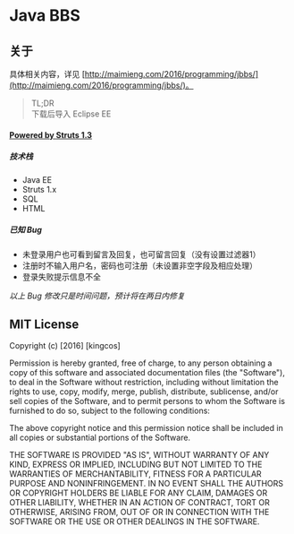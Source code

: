 # Java BBS

## 关于

具体相关内容，详见 [http://maimieng.com/2016/programming/jbbs/](http://maimieng.com/2016/programming/jbbs/)。

> TL;DR
> <br>
> 下载后导入 Eclipse EE

#### [Powered by Struts 1.3](./BBS_by_mm)

##### 技术栈

- Java EE
- Struts 1.x
- SQL
- HTML

##### 已知 Bug

- 未登录用户也可看到留言及回复，也可留言回复（没有设置过滤器1）
- 注册时不输入用户名，密码也可注册（未设置非空字段及相应处理）
- 登录失败提示信息不全

*以上 Bug 修改只是时间问题，预计将在两日内修复*

## MIT License

Copyright (c) [2016] [kingcos]

Permission is hereby granted, free of charge, to any person obtaining a copy
of this software and associated documentation files (the "Software"), to deal
in the Software without restriction, including without limitation the rights
to use, copy, modify, merge, publish, distribute, sublicense, and/or sell
copies of the Software, and to permit persons to whom the Software is
furnished to do so, subject to the following conditions:

The above copyright notice and this permission notice shall be included in all
copies or substantial portions of the Software.

THE SOFTWARE IS PROVIDED "AS IS", WITHOUT WARRANTY OF ANY KIND, EXPRESS OR
IMPLIED, INCLUDING BUT NOT LIMITED TO THE WARRANTIES OF MERCHANTABILITY,
FITNESS FOR A PARTICULAR PURPOSE AND NONINFRINGEMENT. IN NO EVENT SHALL THE
AUTHORS OR COPYRIGHT HOLDERS BE LIABLE FOR ANY CLAIM, DAMAGES OR OTHER
LIABILITY, WHETHER IN AN ACTION OF CONTRACT, TORT OR OTHERWISE, ARISING FROM,
OUT OF OR IN CONNECTION WITH THE SOFTWARE OR THE USE OR OTHER DEALINGS IN THE
SOFTWARE.
